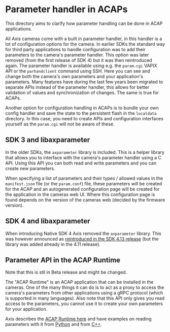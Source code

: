 # Parameter handler in ACAPs
This directory aims to clarify how parameter handling can be done in ACAP applications.

All Axis cameras come with a built in parameter handler, in this handler is a lot of configuration options for the camera. In earlier SDKs the standard way for third party applications to handle configuration was to add their parameters to the camera's parameter handler. This option was later removed (from the first release of SDK 4) but it was then reintroduced again. The parameter handler is available using e.g. the `param.cgi` VAPIX API or the `parhandclient` command using SSH. Here you can see and change both the camera's own parameters and your application's parameters. Many features have during the last few years been migrated to separate APIs instead of the parameter handler, this allows for better validation of values and synchronization of changes. The same is true for ACAPs.

Another option for configuration handling in ACAPs is to bundle your own config handler and save the state to the persistent flash in the `localdata` directory. In this case, you need to create APIs and configuration interfaces yourself as the `param.cgi` will not be aware of these.

## SDK 3 and libaxparameter
In the older SDKs, the `axparameter` library is included. This is a helper library that allows you to interface with the camera's parameter handler using a C API. Using this API you can both read and write parameters and you can create new parameters.

When specifying a list of parameters and their types / allowed values in the `manifest.json` file (or the `param.conf`) file, these parameters will be created for the ACAP and an autogenerated configuration page will be created for the application in the cameras web UI. Where this configuration page is found depends on the version of the cameras web (decided by the firmware version).

## SDK 4 and libaxparameter
When introducing Native SDK 4 Axis removed the `axparameter` library. This was however announced as [reintroduced in the SDK 4.13 release](https://www.axis.com/developer-community/news/acap-4-13) (but the library was added already in the 4.11 release).

## Parameter API in the ACAP Runtime
Note that this is stil in Beta release and might be changed.

The "ACAP Runtime" is an ACAP application that can be installed in the cameras. One of the many things it can do is to act as a proxy to access the camera's parameters from other applications using a gRPC protocol (which is supported in many languages). Also note that this API only gives you read access to the parameters, you cannot use it to create your own parameters for your application.

Axis describes the [ACAP Runtime here](https://github.com/AxisCommunications/acap-runtime) and have examples on reading parameters with it from [Python](https://github.com/AxisCommunications/acap-computer-vision-sdk-examples/tree/main/parameter-api-python) and from [C++](https://github.com/AxisCommunications/acap-computer-vision-sdk-examples/tree/main/parameter-api-cpp).